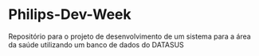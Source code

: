 # Philips-Dev-Week
Repositório para o projeto de desenvolvimento de um sistema para a área da saúde utilizando um banco de dados do DATASUS
